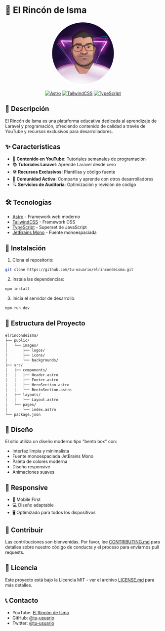 # 🚀 El Rincón de Isma

<div align="center">
  <img src="public/images/logos/logo.png" alt="El Rincón de Isma Logo" width="200" height="200" style="border-radius: 50%; border: 4px solid white;"/>
  
  [![Astro](https://img.shields.io/badge/Astro-FF5D01?style=for-the-badge&logo=astro&logoColor=white)](https://astro.build)
  [![TailwindCSS](https://img.shields.io/badge/Tailwind_CSS-38B2AC?style=for-the-badge&logo=tailwind-css&logoColor=white)](https://tailwindcss.com)
  [![TypeScript](https://img.shields.io/badge/TypeScript-007ACC?style=for-the-badge&logo=typescript&logoColor=white)](https://www.typescriptlang.org)
</div>

## 📝 Descripción

El Rincón de Isma es una plataforma educativa dedicada al aprendizaje de Laravel y programación, ofreciendo contenido de calidad a través de YouTube y recursos exclusivos para desarrolladores.

## ✨ Características

- 🎥 **Contenido en YouTube**: Tutoriales semanales de programación
- 📚 **Tutoriales Laravel**: Aprende Laravel desde cero
- 🛠️ **Recursos Exclusivos**: Plantillas y código fuente
- 👥 **Comunidad Activa**: Comparte y aprende con otros desarrolladores
- 🔍 **Servicios de Auditoría**: Optimización y revisión de código

## 🛠️ Tecnologías

- [Astro](https://astro.build) - Framework web moderno
- [TailwindCSS](https://tailwindcss.com) - Framework CSS
- [TypeScript](https://www.typescriptlang.org) - Superset de JavaScript
- [JetBrains Mono](https://www.jetbrains.com/lp/mono/) - Fuente monoespaciada

## 🚀 Instalación

1. Clona el repositorio:

```bash
git clone https://github.com/tu-usuario/elrincondeisma.git
```

2. Instala las dependencias:

```bash
npm install
```

3. Inicia el servidor de desarrollo:

```bash
npm run dev
```

## 📁 Estructura del Proyecto

```
elrincondeisma/
├── public/
│   └── images/
│       ├── logos/
│       ├── icons/
│       └── backgrounds/
├── src/
│   ├── components/
│   │   ├── Header.astro
│   │   ├── Footer.astro
│   │   ├── HeroSection.astro
│   │   └── BentoSection.astro
│   ├── layouts/
│   │   └── Layout.astro
│   └── pages/
│       └── index.astro
└── package.json
```

## 🎨 Diseño

El sitio utiliza un diseño moderno tipo "bento box" con:

- Interfaz limpia y minimalista
- Fuente monoespaciada JetBrains Mono
- Paleta de colores moderna
- Diseño responsive
- Animaciones suaves

## 📱 Responsive

- 📱 Mobile First
- 💻 Diseño adaptable
- 🖥️ Optimizado para todos los dispositivos

## 🤝 Contribuir

Las contribuciones son bienvenidas. Por favor, lee [CONTRIBUTING.md](CONTRIBUTING.md) para detalles sobre nuestro código de conducta y el proceso para enviarnos pull requests.

## 📄 Licencia

Este proyecto está bajo la Licencia MIT - ver el archivo [LICENSE.md](LICENSE.md) para más detalles.

## 📞 Contacto

- YouTube: [El Rincón de Isma](https://youtube.com)
- GitHub: [@tu-usuario](https://github.com/tu-usuario)
- Twitter: [@tu-usuario](https://twitter.com/tu-usuario)

